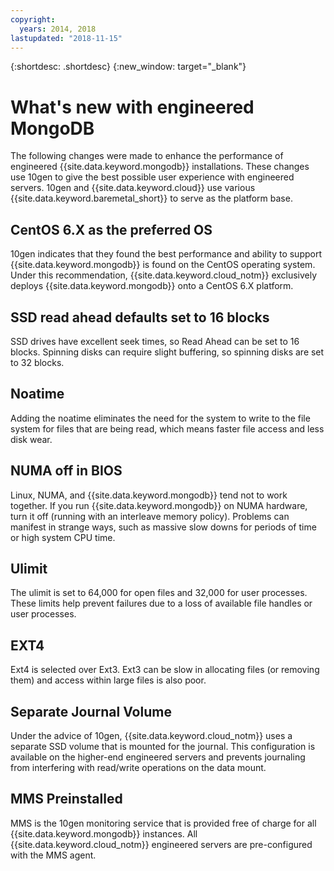 ```yaml
---
copyright:
  years: 2014, 2018
lastupdated: "2018-11-15"
---
```


{:shortdesc: .shortdesc}
{:new_window: target="_blank"}

# What's new with engineered MongoDB

The following changes were made to enhance the performance of engineered {{site.data.keyword.mongodb}} installations. These changes use 10gen to give the best possible user experience with engineered servers. 10gen and {{site.data.keyword.cloud}} use various {{site.data.keyword.baremetal_short}} to serve as the platform base. <!--{{site.data.keyword.baremetal_short}} provide a consistent high performance set of available resources that cannot be matched in shared resource, multi-tenant platforms.-->  

## CentOS 6.X as the preferred OS

10gen indicates that they found the best performance and ability to support {{site.data.keyword.mongodb}} is found on the CentOS operating system. Under this recommendation, {{site.data.keyword.cloud_notm}} exclusively deploys {{site.data.keyword.mongodb}} onto a CentOS 6.X platform.

## SSD read ahead defaults set to 16 blocks

SSD drives have excellent seek times, so Read Ahead can be set to 16 blocks. Spinning disks can require slight buffering, so spinning disks are set to 32 blocks.

## Noatime

Adding the noatime eliminates the need for the system to write to the file system for files that are being read, which means faster file access and less disk wear.

## NUMA off in BIOS

Linux, NUMA, and {{site.data.keyword.mongodb}} tend not to work together. If you run {{site.data.keyword.mongodb}} on NUMA hardware, turn it off (running with an interleave memory policy). Problems can manifest in strange ways, such as massive slow downs for periods of time or high system CPU time.

## Ulimit

The ulimit is set to 64,000 for open files and 32,000 for user processes. These limits help prevent failures due to a loss of available file handles or user processes.

## EXT4

Ext4 is selected over Ext3. Ext3 can be slow in allocating files (or removing them) and access within large files is also poor.

## Separate Journal Volume
Under the advice of 10gen, {{site.data.keyword.cloud_notm}} uses a separate SSD volume that is mounted for the journal. This configuration is available on the higher-end engineered servers and prevents journaling from interfering with read/write operations on the data mount.

## MMS Preinstalled

MMS is the 10gen monitoring service that is provided free of charge for all {{site.data.keyword.mongodb}} instances. All {{site.data.keyword.cloud_notm}} engineered servers are pre-configured with the MMS agent.

